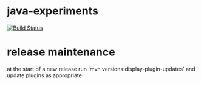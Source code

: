 # java-experiments
[![Build Status](https://travis-ci.org/MorganBauer/java-experiments.svg?branch=master)](https://travis-ci.org/MorganBauer/java-experiments)

# release maintenance

at the start of a new release run 'mvn versions:display-plugin-updates' and update plugins as appropriate